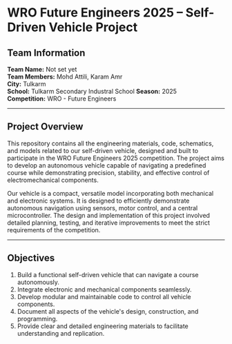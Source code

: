 # WRO Future Engineers 2025 – Self-Driven Vehicle Project

## Team Information
**Team Name:** Not set yet  
**Team Members:** Mohd Attili, Karam Amr  
**City:** Tulkarm  
**School:** Tulkarm Secondary Industral School
**Season:** 2025  
**Competition:** WRO - Future Engineers  

---

## Project Overview
This repository contains all the engineering materials, code, schematics, and models related to our self-driven vehicle, designed and built to participate in the WRO Future Engineers 2025 competition. The project aims to develop an autonomous vehicle capable of navigating a predefined course while demonstrating precision, stability, and effective control of electromechanical components.

Our vehicle is a compact, versatile model incorporating both mechanical and electronic systems. It is designed to efficiently demonstrate autonomous navigation using sensors, motor control, and a central microcontroller. The design and implementation of this project involved detailed planning, testing, and iterative improvements to meet the strict requirements of the competition.

---

## Objectives
1. Build a functional self-driven vehicle that can navigate a course autonomously.  
2. Integrate electronic and mechanical components seamlessly.  
3. Develop modular and maintainable code to control all vehicle components.  
4. Document all aspects of the vehicle's design, construction, and programming.  
5. Provide clear and detailed engineering materials to facilitate understanding and replication.  
